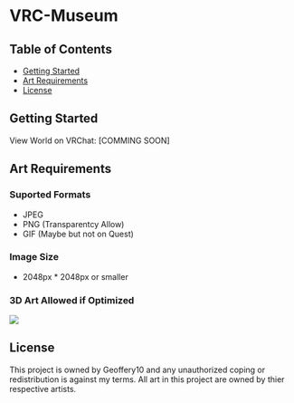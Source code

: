 # VRC-Museum
 
## Table of Contents
* [Getting Started](#getting-started)
* [Art Requirements](#art-requirements)
* [License](#license)


## Getting Started
View World on VRChat: [COMMING SOON]

## Art Requirements
### Suported Formats
* JPEG
* PNG (Transparentcy Allow)
* GIF (Maybe but not on Quest)

### Image Size
* 2048px * 2048px or smaller

### 3D Art Allowed if Optimized
 <p align="left">
<img align="center" src="https://scontent-ort2-2.cdninstagram.com/v/t51.2885-15/e35/s150x150/225502289_322795579586335_833063662984602706_n.jpg?_nc_ht=scontent-ort2-2.cdninstagram.com&_nc_cat=107&_nc_ohc=I3b4oMGZkiMAX9d9iWh&edm=APU89FABAAAA&ccb=7-4&oh=00_AT903tkhOAcAt0_vwFtkN6IccOd1PF-hJmA4McXEetwG9w&oe=61D47AC4&_nc_sid=86f79a">
</p>

## License
This project is owned by Geoffery10 and any unauthorized coping or redistribution is against my terms. All art in this project are owned by thier respective artists.

